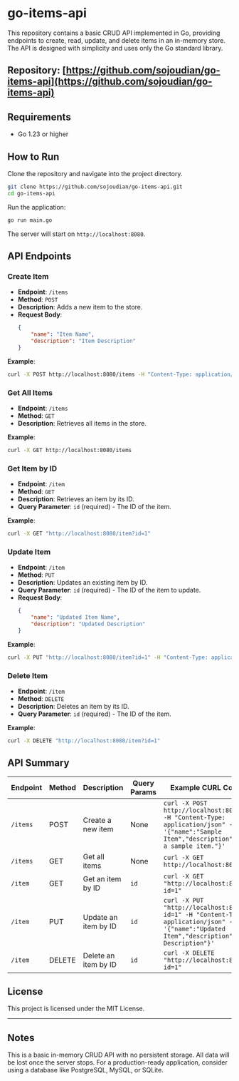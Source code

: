 
# go-items-api

This repository contains a basic CRUD API implemented in Go, providing endpoints to create, read, update, and delete items in an in-memory store. The API is designed with simplicity and uses only the Go standard library.

## Repository: [https://github.com/sojoudian/go-items-api](https://github.com/sojoudian/go-items-api)

## Requirements
- Go 1.23 or higher

## How to Run
Clone the repository and navigate into the project directory.

```bash
git clone https://github.com/sojoudian/go-items-api.git
cd go-items-api
```

Run the application:
```bash
go run main.go
```

The server will start on `http://localhost:8080`.

## API Endpoints

### Create Item
- **Endpoint**: `/items`
- **Method**: `POST`
- **Description**: Adds a new item to the store.
- **Request Body**:
    ```json
    {
        "name": "Item Name",
        "description": "Item Description"
    }
    ```

**Example**:
```bash
curl -X POST http://localhost:8080/items -H "Content-Type: application/json" -d '{"name":"Sample Item","description":"This is a sample item."}'
```

### Get All Items
- **Endpoint**: `/items`
- **Method**: `GET`
- **Description**: Retrieves all items in the store.

**Example**:
```bash
curl -X GET http://localhost:8080/items
```

### Get Item by ID
- **Endpoint**: `/item`
- **Method**: `GET`
- **Description**: Retrieves an item by its ID.
- **Query Parameter**: `id` (required) - The ID of the item.

**Example**:
```bash
curl -X GET "http://localhost:8080/item?id=1"
```

### Update Item
- **Endpoint**: `/item`
- **Method**: `PUT`
- **Description**: Updates an existing item by ID.
- **Query Parameter**: `id` (required) - The ID of the item to update.
- **Request Body**:
    ```json
    {
        "name": "Updated Item Name",
        "description": "Updated Description"
    }
    ```

**Example**:
```bash
curl -X PUT "http://localhost:8080/item?id=1" -H "Content-Type: application/json" -d '{"name":"Updated Item","description":"Updated Description"}'
```

### Delete Item
- **Endpoint**: `/item`
- **Method**: `DELETE`
- **Description**: Deletes an item by its ID.
- **Query Parameter**: `id` (required) - The ID of the item.

**Example**:
```bash
curl -X DELETE "http://localhost:8080/item?id=1"
```

## API Summary

| Endpoint           | Method | Description                     | Query Params | Example CURL Command |
|--------------------|--------|---------------------------------|--------------|-----------------------|
| `/items`           | POST   | Create a new item               | None         | `curl -X POST http://localhost:8080/items -H "Content-Type: application/json" -d '{"name":"Sample Item","description":"This is a sample item."}'` |
| `/items`           | GET    | Get all items                   | None         | `curl -X GET http://localhost:8080/items` |
| `/item`            | GET    | Get an item by ID               | `id`         | `curl -X GET "http://localhost:8080/item?id=1"` |
| `/item`            | PUT    | Update an item by ID            | `id`         | `curl -X PUT "http://localhost:8080/item?id=1" -H "Content-Type: application/json" -d '{"name":"Updated Item","description":"Updated Description"}'` |
| `/item`            | DELETE | Delete an item by ID            | `id`         | `curl -X DELETE "http://localhost:8080/item?id=1"` |

## License

This project is licensed under the MIT License.

---

## Notes

This is a basic in-memory CRUD API with no persistent storage. All data will be lost once the server stops. For a production-ready application, consider using a database like PostgreSQL, MySQL, or SQLite.


